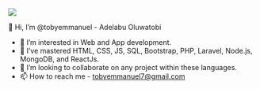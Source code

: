 <img src="https://user-images.githubusercontent.com/27171371/155369447-b863cae9-8e6e-4efb-992b-b5f4f9a28a90.png" />
 
 👋 Hi, I’m @tobyemmanuel - Adelabu Oluwatobi 
- 👀 I’m interested in Web and App development. 
- 🌱 I’ve mastered HTML, CSS, JS, SQL, Bootstrap, PHP, Laravel, Node.js, MongoDB, and ReactJs.
- 💞️ I’m looking to collaborate on any project within these languages. 
- 📫 How to reach me - tobyemmanuel7@gmail.com
